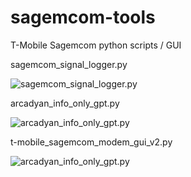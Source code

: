 # sagemcom-tools
T-Mobile Sagemcom python scripts / GUI


sagemcom_signal_logger.py

<img src="https://github.com/kruftindustries/sagemcom-tools/assets/22876292/2949ecc9-3a5f-473c-9208-80c4b6602997" alt="sagemcom_signal_logger.py">

arcadyan_info_only_gpt.py

<img src="https://github.com/kruftindustries/sagemcom-tools/assets/22876292/27869a3d-b0b6-44cc-a947-2f434ebd3bdb" alt="arcadyan_info_only_gpt.py">

t-mobile_sagemcom_modem_gui_v2.py

<img src="https://github.com/kruftindustries/sagemcom-tools/assets/22876292/956ebea6-ca8a-4190-ad17-7e5bd18f4803" alt="arcadyan_info_only_gpt.py">
